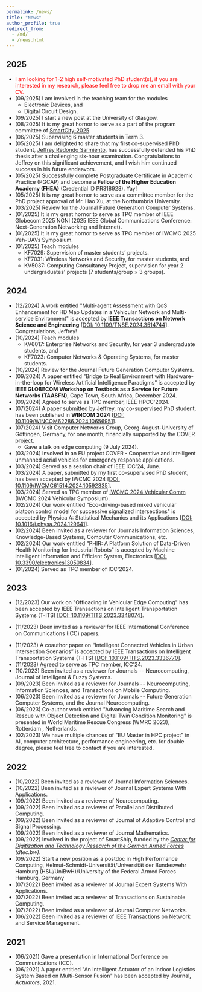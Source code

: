```yaml
---
permalink: /news/
title: "News"
author_profile: true
redirect_from: 
  - /md/
  - /news.html
---
```


## 2025
<!--* (09/2025) Starting a new post at James Watt School of Engineering, University of Glasgow.-->
*  <span style="color:red">I am looking for 1-2  high self-motivated PhD student(s), if you are interested in my research, please feel free to drop me an email with your CV.</span>
* (09/2025) I am involved in the teaching team for the modules
  * Electronic Devices, and
  * Digital Circuit Design.
  <!--* UESTCHN3008 ED: Electronic Devices, and-->
  <!--* UESTCHN3006 DCD: Digital Circuit Design.-->
* (09/2025) I start a new post at the University of Glasgow.
* (08/2025) It is my great hornor to serve as a part of the program committee of [SmartCity-2025](https://hpcn.exeter.ac.uk/smartcity2025/).
* (06/2025) Supervising 6 master students in Term 3.
* (05/2025) I am delighted to share that my first co-supervised PhD student, [Jeffrey Redondo Sarmiento](https://scholar.google.com/citations?user=l9wwwQMAAAAJ&hl=en), has successfully defended his PhD thesis after a challenging six-hour examination. Congratulations to Jeffrey on this significant achievement, and I wish him continued success in his future endeavors.
* (05/2025) Successfully complete Postgraduate Certificate in Academic Practice (PGCAP) and become a **Fellow of the Higher Education Academy (FHEA)** (Credential ID PR318928). Yay!  
* (05/2025) It is my great hornor to serve as a committee member for the PhD project approval of Mr. Hao Xu, at the Northumbria University.
* (03/2025) Review for the Journal Future Generation Computer Systems.
* (01/2025) It is my great hornor to serve as TPC member of IEEE Globecom 2025 NGNI (2025 IEEE Global Communications Conference: Next-Generation Networking and Internet).
* (01/2025) It is my great hornor to serve as TPC member of IWCMC 2025 Veh-UAVs Symposium.
* (01/2025) Teach modules
  * KF7029: Supervision of master students’ projects.
  * KF7031: Wireless Networks and Security, for master students, and
  * KV5037: Computing Consultancy Project, supervision for year 2 undergraduates' projects (7 students/group $\times$ 3 groups).

## 2024

* (12/2024) A work entitled "Multi-agent Assessment with QoS Enhancement for HD Map Updates in a Vehicular Network and Multi-service Environment" is accepted by **IEEE Transactions on Network Science and Engineering** [[DOI: 10.1109/TNSE.2024.3514744](https://ieeexplore.ieee.org/document/10787272)]. Congratulations, Jeffrey!
* (10/2024) Teach modules
  * KV6017: Enterprise Networks and Security, for year 3 undergraduate students, and
  * KF7023: Computer Networks & Operating Systems, for master students.
* (10/2024) Review for the Journal Future Generation Computer Systems.
* (09/2024) A paper entitled "Bridge to Real Environment with Hardware-in-the-loop for Wireless Artificial Intelligence Paradigms" is accepted by **IEEE GLOBECOM Workshop on Testbeds as a Service for Future Networks (TAASFN)**, Cape Town, South Africa, December 2024.
* (09/2024) Agreed to serve as TPC member, IEEE HPCC'2024.
* (07/2024) A paper submitted by Jeffrey, my co-supervised PhD student, has been published in **WINCOM 2024** [[DOI: 10.1109/WINCOM62286.2024.10656951](https://ieeexplore.ieee.org/abstract/document/10656951)].
* (07/2024) Visit Computer Networks Group, Georg-August-University of Göttingen, Germany, for one month, financially supported by the COVER project.<br />
  * Gave a talk on edge computing (9 July 2024).
* (03/2024) Involved in an EU project COVER - Cooperative and intelligent unmanned aerial vehicles for emergency response applications.
* (03/2024) Served as a session chair of IEEE ICC'24, June.
* (03/2024) A paper, submitted by my first co-supervised PhD student, has been accepted by IWCMC 2024 [[DOI: 10.1109/IWCMC61514.2024.10592335](https://ieeexplore.ieee.org/abstract/document/10592335)].
* (03/2024) Served as TPC member of [IWCMC 2024 Vehicular Comm](https://iwcmc.net/2024/index.php) (IWCMC 2024 Vehicular Symposium).
* (02/2024) Our work entitled "Eco-driving-based mixed vehicular platoon control model for successive signalized intersections" is accepted by Physica A: Statistical Mechanics and its Applications [[DOI: 10.1016/j.physa.2024.129641](https://doi.org/10.1016/j.physa.2024.129641)].
* (02/2024) Been invited as a reviewer for Journals Information Sciences, Knowledge-Based Systems, Computer Communications, etc.
* (02/2024) Our work entitled "PHIR: A Platform Solution of Data-Driven Health Monitoring for Industrial Robots" is accepted by Machine Intelligent Information and Efficient System, Electronics [[DOI: 10.3390/electronics13050834](https://www.mdpi.com/2079-9292/13/5/834)].
* (01/2024) Served as TPC member of ICC'2024.

## 2023

* (12/2023) Our work on "Offloading in Vehicular Edge Computing" has been accepted by IEEE Transactions on Intelligent Transportation Systems (T-ITS) [[DOI: 10.1109/TITS.2023.3348074](https://ieeexplore.ieee.org/stamp/stamp.jsp?tp=&arnumber=10401007)].
<!--* (12/2023) Start a new position as a Lecturer at Northumbria University, U.K.-->
* (11/2023) Been invited as a reviewer for IEEE International Conference on Communications (ICC) papers.
<!--* (11/2023) A paper is accepted by IEEE Transactions on Intelligent Transportation Systems (T-ITS).-->
* (11/2023) A coauthor paper on “Intelligent Connected Vehicles in Urban Intersection Scenarios” is accepted by IEEE Transactions on Intelligent Transportation Systems (T-ITS) [[DOI: 10.1109/TITS.2023.3336770](https://ieeexplore.ieee.org/document/10365328)].
* (11/2023) Agreed to serve as TPC member, ICC'24.
* (10/2023) Been invited as a reviewer for Journals -- Neurocomputing, Journal of Intelligent & Fuzzy Systems.
* (09/2023) Been invited as a reviewer for Journals -- Neurocomputing, Information Sciences, and Transactions on Mobile Computing.
* (06/2023) Been invited as a reviewer for Journals -- Future Generation Computer Systems, and the Journal Neurocomputing.
* (06/2023) Co-author work entitled "Advancing Maritime Search and Rescue with Object Detection and Digital Twin Condition Monitoring" is presented in World Maritime Rescue Congress (WMRC 2023), Rotterdam , Netherlands.
* (02/2023) We have multiple chances of "EU Master in HPC project" in AI, computer architecture, performance engineering, etc. for double degree, please feel free to contact if you are interested.

## 2022

* (10/2022) Been invited as a reviewer of Journal Information Sciences.
* (10/2022) Been invited as a reviewer of Journal Expert Systems With Applications.
* (09/2022) Been invited as a reviewer of Neurocomputing.
* (09/2022) Been invited as a reviewer of Parallel and Distributed Computing.
* (09/2022) Been invited as a reviewer of Journal of Adaptive Control and Signal Processing.  
* (09/2022) Been invited as a reviewer of Journal Mathematics.
* (09/2022) Involved in the project of SmartShip, funded by the *[Center for Digitization and Technology Research of the German Armed Forces](https://dtecbw.de/home)* <i>(dtec.bw)</i>.
* (09/2022) Start a new position as a postdoc in High Performance Computing, Helmut-Schmidt-Universität/Universität der Bundeswehr Hamburg (HSU/UniBwH)/University of the Federal Armed Forces Hamburg, Germany
* (07/2022) Been invited as a reviewer of Journal Expert Systems With Applications.
* (07/2022) Been invited as a reviewer of Transactions on Sustainable Computing.
* (07/2022) Been invited as a reviewer of Journal Computer Networks.
* (06/2022) Been invited as a reviewer of IEEE Transactions on Network and Service Management.
  <!--* (06/2022) Passed the defense of Ph.D. dissertation.-->
  
## 2021

* (06/2021) Gave a presentation in International Conference on Communications (ICC).
* (06/2021) A paper entitled "An Intelligent Actuator of an Indoor Logistics System Based on Multi-Sensor Fusion" has been accepted by Journal, <i>Actuators</i>, 2021.

